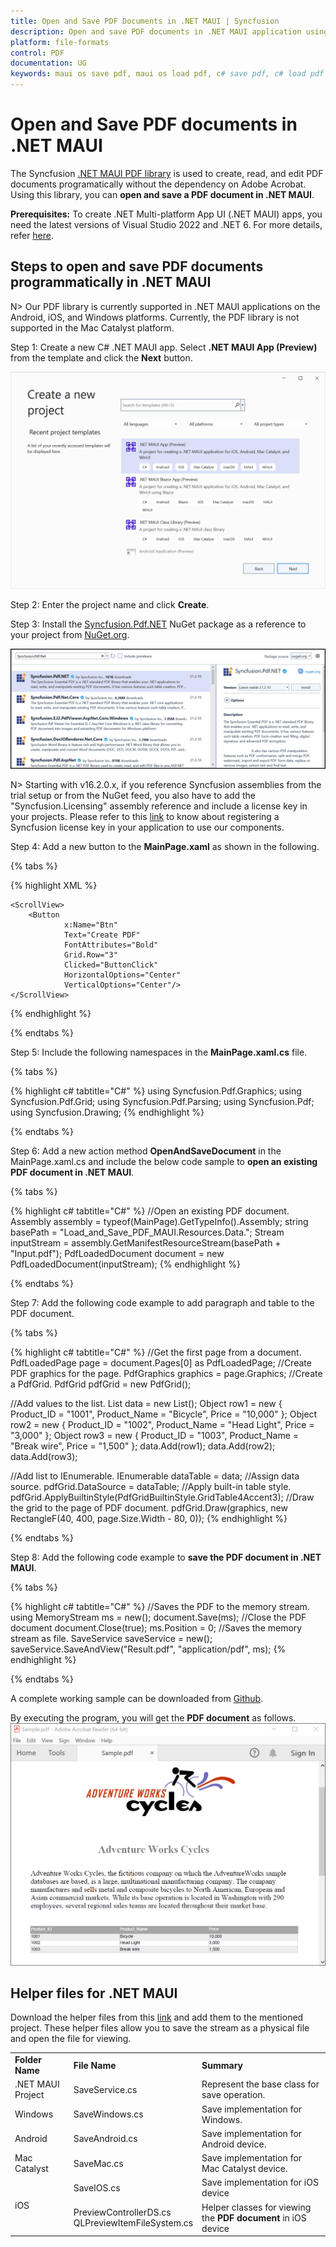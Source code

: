```yaml
---
title: Open and Save PDF Documents in .NET MAUI | Syncfusion
description: Open and save PDF documents in .NET MAUI application using Syncfusion .NET Core PDF library without the dependency of Adobe Acrobat.
platform: file-formats
control: PDF
documentation: UG
keywords: maui os save pdf, maui os load pdf, c# save pdf, c# load pdf
---
```


# Open and Save PDF documents in .NET MAUI

The Syncfusion [.NET MAUI PDF library](https://www.syncfusion.com/document-processing/pdf-framework/maui/pdf-library) is used to create, read, and edit PDF documents programatically without the dependency on Adobe Acrobat. Using this library, you can **open and save a PDF document in .NET MAUI**.

**Prerequisites:**
To create .NET Multi-platform App UI (.NET MAUI) apps, you need the latest versions of Visual Studio 2022 and .NET 6. For more details, refer [here](https://learn.microsoft.com/en-us/dotnet/maui/get-started/installation?view=net-maui-7.0&tabs=vswin).

## Steps to open and save PDF documents programmatically in .NET MAUI

N> Our PDF library is currently supported in .NET MAUI applications on the Android, iOS, and Windows platforms. Currently, the PDF library is not supported in the Mac Catalyst platform.

Step 1: Create a new C# .NET MAUI app. Select **.NET MAUI App (Preview)** from the template and click the **Next** button.

![.NET MAUI App](Images/MAUI_App.png)

Step 2: Enter the project name and click **Create**.

Step 3: Install the [Syncfusion.Pdf.NET](https://www.nuget.org/packages/Syncfusion.Pdf.NET) NuGet package as a reference to your project from [NuGet.org](https://www.nuget.org/).

![.NET MAUI NuGet package](Images/NET_NuGet_Package.png)

N> Starting with v16.2.0.x, if you reference Syncfusion assemblies from the trial setup or from the NuGet feed, you also have to add the "Syncfusion.Licensing" assembly reference and include a license key in your projects. Please refer to this [link](https://help.syncfusion.com/common/essential-studio/licensing/overview) to know about registering a Syncfusion license key in your application to use our components.

Step 4: Add a new button to the **MainPage.xaml** as shown in the following.

{% tabs %}

{% highlight XML %}
<ContentPage xmlns="http://schemas.microsoft.com/dotnet/2021/maui"
             xmlns:x="http://schemas.microsoft.com/winfx/2009/xaml"
             x:Class="Load_and_Save_PDF_MAUI.MainPage">

    <ScrollView>
        <Button
                x:Name="Btn"
                Text="Create PDF"
                FontAttributes="Bold"
                Grid.Row="3"
                Clicked="ButtonClick"
                HorizontalOptions="Center"
                VerticalOptions="Center"/>
    </ScrollView>

</ContentPage>
{% endhighlight %}

{% endtabs %}

Step 5: Include the following namespaces in the **MainPage.xaml.cs** file.

{% tabs %}

{% highlight c# tabtitle="C#" %}
using Syncfusion.Pdf.Graphics;
using Syncfusion.Pdf.Grid;
using Syncfusion.Pdf.Parsing;
using Syncfusion.Pdf;
using Syncfusion.Drawing;
{% endhighlight %}

{% endtabs %}

Step 6: Add a new action method **OpenAndSaveDocument** in the MainPage.xaml.cs and include the below code sample to **open an existing PDF document in .NET MAUI**.

{% tabs %}

{% highlight c# tabtitle="C#" %}
//Open an existing PDF document.
Assembly assembly = typeof(MainPage).GetTypeInfo().Assembly;
string basePath = "Load_and_Save_PDF_MAUI.Resources.Data.";
Stream inputStream = assembly.GetManifestResourceStream(basePath + "Input.pdf");
PdfLoadedDocument document = new PdfLoadedDocument(inputStream);
{% endhighlight %}

{% endtabs %}

Step 7: Add the following code example to add paragraph and table to the PDF document.

{% tabs %}

{% highlight c# tabtitle="C#" %}
//Get the first page from a document.
PdfLoadedPage page = document.Pages[0] as PdfLoadedPage;
//Create PDF graphics for the page.
PdfGraphics graphics = page.Graphics;
//Create a PdfGrid.
PdfGrid pdfGrid = new PdfGrid();

//Add values to the list.
List<object> data = new List<object>();
Object row1 = new { Product_ID = "1001", Product_Name = "Bicycle", Price = "10,000" };
Object row2 = new { Product_ID = "1002", Product_Name = "Head Light", Price = "3,000" };
Object row3 = new { Product_ID = "1003", Product_Name = "Break wire", Price = "1,500" };
data.Add(row1);
data.Add(row2);
data.Add(row3);

//Add list to IEnumerable.
IEnumerable<object> dataTable = data;
//Assign data source.
pdfGrid.DataSource = dataTable;
//Apply built-in table style.
pdfGrid.ApplyBuiltinStyle(PdfGridBuiltinStyle.GridTable4Accent3);
//Draw the grid to the page of PDF document.
pdfGrid.Draw(graphics, new RectangleF(40, 400, page.Size.Width - 80, 0));
{% endhighlight %}

{% endtabs %}

Step 8: Add the following code example to **save the PDF document in .NET MAUI**.

{% tabs %}

{% highlight c# tabtitle="C#" %}
//Saves the PDF to the memory stream.
using MemoryStream ms = new();
document.Save(ms);
//Close the PDF document
document.Close(true);
ms.Position = 0;
//Saves the memory stream as file.
SaveService saveService = new();
saveService.SaveAndView("Result.pdf", "application/pdf", ms);
{% endhighlight %}

{% endtabs %}

A complete working sample can be downloaded from [Github](https://github.com/SyncfusionExamples/PDF-Examples/tree/master/Open%20and%20Save%20PDF%20document/.NET%20MAUI/Load_and_Save_PDF_MAUI).

By executing the program, you will get the **PDF document** as follows.
![.NET MAUI output PDF document](Images/Open_and_save_output.png)

## Helper files for .NET MAUI

Download the helper files from this [link](https://www.syncfusion.com/downloads/support/directtrac/general/ze/Helper_files-1664336865?_ga=2.61942826.782463986.1686541355-97077949.1681102104) and add them to the mentioned project. These helper files allow you to save the stream as a physical file and open the file for viewing.

<table>
  <tr>
  <td>
    <b>Folder Name</b>
  </td>
  <td>
    <b>File Name</b>
  </td>
  <td>
    <b>Summary</b>
  </td>
  </tr>
  <tr>
  <td>
    .NET MAUI Project
  </td>
  <td>
    SaveService.cs
  </td>
  <td>Represent the base class for save operation.
  </td>
  </tr>
  <tr>
  <td>
    Windows
  </td>
  <td>
    SaveWindows.cs
  </td>
  <td>Save implementation for Windows.
  </td>
  </tr>
  <tr>
  <td>
    Android
  </td>
  <td>
    SaveAndroid.cs
  </td>
  <td>Save implementation for Android device.
  </td>
  </tr>
  <tr>
  <td>
    Mac Catalyst
  </td>
  <td>
    SaveMac.cs
  </td>
  <td>Save implementation for Mac Catalyst device.
  </td>
  </tr>
  <tr>
  <td rowspan="2">
    iOS
  </td>
  <td>
    SaveIOS.cs
  </td>
  <td>
    Save implementation for iOS device
  </td>
  </tr>
  <tr>
  <td>
    PreviewControllerDS.cs<br/>QLPreviewItemFileSystem.cs
  </td>
  <td>
    Helper classes for viewing the <b>PDF document</b> in iOS device
  </td>
  </tr>
</table>


